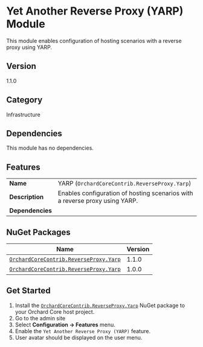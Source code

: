 # Yet Another Reverse Proxy (YARP) Module

This module enables configuration of hosting scenarios with a reverse proxy using YARP.

## Version

1.1.0

## Category

Infrastructure

## Dependencies

This module has no dependencies.

## Features

|                  |                                                                             |
|------------------|-----------------------------------------------------------------------------|
| **Name**         | YARP (`OrchardCoreContrib.ReverseProxy.Yarp`)                               |
| **Description**  | Enables configuration of hosting scenarios with a reverse proxy using YARP. |
| **Dependencies** |                                                                             |

## NuGet Packages

| Name                                                                                                                | Version |
|---------------------------------------------------------------------------------------------------------------------|---------|
| [`OrchardCoreContrib.ReverseProxy.Yarp`](https://www.nuget.org/packages/OrchardCoreContrib.ReverseProxy.Yarp/1.1.0) | 1.1.0   |
| [`OrchardCoreContrib.ReverseProxy.Yarp`](https://www.nuget.org/packages/OrchardCoreContrib.ReverseProxy.Yarp/1.0.0) | 1.0.0   |

## Get Started

1. Install the [`OrchardCoreContrib.ReverseProxy.Yarp`](https://www.nuget.org/packages/OrchardCoreContrib.ReverseProxy.Yarp/) NuGet package to your Orchard Core host project.
2. Go to the admin site
3. Select **Configuration -> Features** menu.
4. Enable the `Yet Another Reverse Proxy (YARP)` feature.
5. User avatar should be displayed on the user menu.
